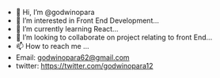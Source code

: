 - 👋 Hi, I’m @godwinopara
- 👀 I’m interested in Front End Development...
- 🌱 I’m currently learning React...
- 💞️ I’m looking to collaborate on project relating to front End...
- 📫 How to reach me ...
- Email: godwinopara62@gmail.com
- twitter: https://twitter.com/godwinopara12

<!---
godwinopara/godwinopara is a ✨ special ✨ repository because its `README.md` (this file) appears on your GitHub profile.
You can click the Preview link to take a look at your changes.
--->
